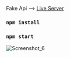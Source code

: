 Fake Api
-->  [Live Server](https://adoring-colden-5751e0.netlify.app/)

### `npm install`

### `npm start`

![Screenshot_6](https://user-images.githubusercontent.com/25709400/140591267-1b6db930-e349-432a-b884-3bbec08522d0.png)
